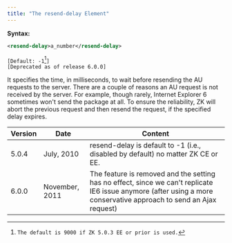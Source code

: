 ```yaml
---
title: "The resend-delay Element"
---
```


**Syntax:**

```xml
<resend-delay>a_number</resend-delay>
```

`[Default: -1`[^1]`]`  
`[Deprecated as of release 6.0.0]`

It specifies the time, in milliseconds, to wait before resending the AU
requests to the server. There are a couple of reasons an AU request is
not received by the server. For example, though rarely, Internet
Explorer 6 sometimes won't send the package at all. To ensure the
reliability, ZK will abort the previous request and then resend the
request, if the specified delay expires.


| Version | Date           | Content                                                                                                                                                             |
|---------|----------------|---------------------------------------------------------------------------------------------------------------------------------------------------------------------|
| 5.0.4   | July, 2010     | resend-delay is default to -1 (i.e., disabled by default) no matter ZK CE or EE.                                                                                    |
| 6.0.0   | November, 2011 | The feature is removed and the setting has no effect, since we can't replicate IE6 issue anymore (after using a more conservative approach to send an Ajax request) |

[^1]: `The default is 9000 if ZK 5.0.3 EE or prior is used.`
